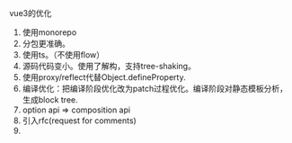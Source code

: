 vue3的优化
1. 使用monorepo
2. 分包更准确。
3. 使用ts。（不使用flow）
4. 源码代码变小。使用了解构，支持tree-shaking。
5. 使用proxy/reflect代替Object.defineProperty.
6. 编译优化：把编译阶段优化改为patch过程优化。编译阶段对静态模板分析，生成block tree.
7. option api => composition api
8. 引入rfc(request for comments)
9. 